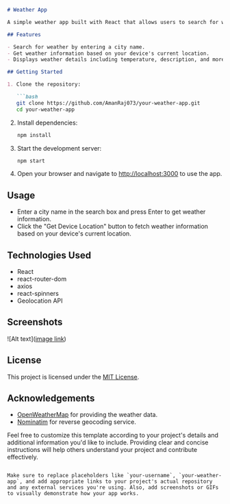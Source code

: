 

```markdown
# Weather App

A simple weather app built with React that allows users to search for weather information based on city names or retrieve their device's location.

## Features

- Search for weather by entering a city name.
- Get weather information based on your device's current location.
- Displays weather details including temperature, description, and more.

## Getting Started

1. Clone the repository:

   ```bash
   git clone https://github.com/AmanRaj073/your-weather-app.git
   cd your-weather-app
   ```

2. Install dependencies:

   ```bash
   npm install
   ```

3. Start the development server:

   ```bash
   npm start
   ```

4. Open your browser and navigate to [http://localhost:3000](http://localhost:3000) to use the app.

## Usage

- Enter a city name in the search box and press Enter to get weather information.
- Click the "Get Device Location" button to fetch weather information based on your device's current location.

## Technologies Used

- React
- react-router-dom
- axios
- react-spinners
- Geolocation API

## Screenshots

![Alt text]([image link](https://github.com/AmanRaj073/Weather-App/Screenshot/capture.png?raw=true))

## License

This project is licensed under the [MIT License](LICENSE).

## Acknowledgements

- [OpenWeatherMap](https://openweathermap.org/) for providing the weather data.
- [Nominatim](https://nominatim.org/) for reverse geocoding service.

Feel free to customize this template according to your project's details and additional information you'd like to include. Providing clear and concise instructions will help others understand your project and contribute effectively.
```

Make sure to replace placeholders like `your-username`, `your-weather-app`, and add appropriate links to your project's actual repository and any external services you're using. Also, add screenshots or GIFs to visually demonstrate how your app works.
